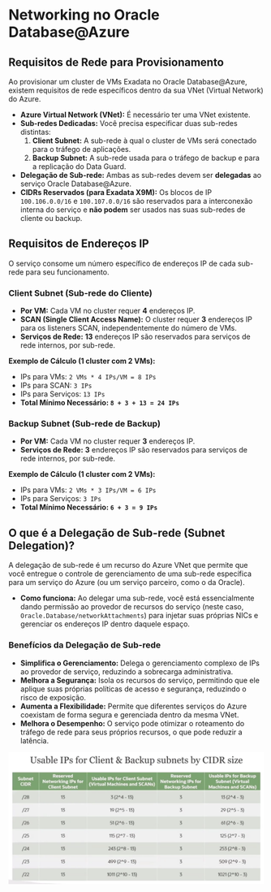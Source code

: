 # Networking no Oracle Database@Azure

## Requisitos de Rede para Provisionamento

Ao provisionar um cluster de VMs Exadata no Oracle Database@Azure, existem requisitos de rede específicos dentro da sua VNet (Virtual Network) do Azure.

* **Azure Virtual Network (VNet):** É necessário ter uma VNet existente.
* **Sub-redes Dedicadas:** Você precisa especificar duas sub-redes distintas:
    1.  **Client Subnet:** A sub-rede à qual o cluster de VMs será conectado para o tráfego de aplicações.
    2.  **Backup Subnet:** A sub-rede usada para o tráfego de backup e para a replicação do Data Guard.
* **Delegação de Sub-rede:** Ambas as sub-redes devem ser **delegadas** ao serviço Oracle Database@Azure.
* **CIDRs Reservados (para Exadata X9M):** Os blocos de IP `100.106.0.0/16` e `100.107.0.0/16` são reservados para a interconexão interna do serviço e **não podem** ser usados nas suas sub-redes de cliente ou backup.

## Requisitos de Endereços IP

O serviço consome um número específico de endereços IP de cada sub-rede para seu funcionamento.

### Client Subnet (Sub-rede do Cliente)

* **Por VM:** Cada VM no cluster requer **4** endereços IP.
* **SCAN (Single Client Access Name):** O cluster requer **3** endereços IP para os listeners SCAN, independentemente do número de VMs.
* **Serviços de Rede:** **13** endereços IP são reservados para serviços de rede internos, por sub-rede.

**Exemplo de Cálculo (1 cluster com 2 VMs):**
* IPs para VMs: `2 VMs * 4 IPs/VM = 8 IPs`
* IPs para SCAN: `3 IPs`
* IPs para Serviços: `13 IPs`
* **Total Mínimo Necessário: `8 + 3 + 13 = 24 IPs`**

### Backup Subnet (Sub-rede de Backup)

* **Por VM:** Cada VM no cluster requer **3** endereços IP.
* **Serviços de Rede:** **3** endereços IP são reservados para serviços de rede internos, por sub-rede.

**Exemplo de Cálculo (1 cluster com 2 VMs):**
* IPs para VMs: `2 VMs * 3 IPs/VM = 6 IPs`
* IPs para Serviços: `3 IPs`
* **Total Mínimo Necessário: `6 + 3 = 9 IPs`**

## O que é a Delegação de Sub-rede (Subnet Delegation)?

A delegação de sub-rede é um recurso do Azure VNet que permite que você entregue o controle de gerenciamento de uma sub-rede específica para um serviço do Azure (ou um serviço parceiro, como o da Oracle).

* **Como funciona:** Ao delegar uma sub-rede, você está essencialmente dando permissão ao provedor de recursos do serviço (neste caso, `Oracle.Database/networkAttachments`) para injetar suas próprias NICs e gerenciar os endereços IP dentro daquele espaço.

### Benefícios da Delegação de Sub-rede

* **Simplifica o Gerenciamento:** Delega o gerenciamento complexo de IPs ao provedor de serviço, reduzindo a sobrecarga administrativa.
* **Melhora a Segurança:** Isola os recursos do serviço, permitindo que ele aplique suas próprias políticas de acesso e segurança, reduzindo o risco de exposição.
* **Aumenta a Flexibilidade:** Permite que diferentes serviços do Azure coexistam de forma segura e gerenciada dentro da mesma VNet.
* **Melhora o Desempenho:** O serviço pode otimizar o roteamento do tráfego de rede para seus próprios recursos, o que pode reduzir a latência.

![alt text](images/image6.png)
